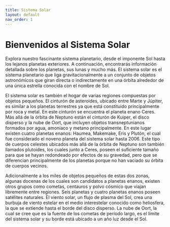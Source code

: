 ```yaml
---
title: Sistema Solar
layout: default
nav_order: 1
---
```


# Bienvenidos al Sistema Solar

Explora nuestro fascinante sistema planetario, desde el imponente Sol hasta los lejanos planetas exteriores. A continuación, encontrarás información detallada sobre los planetas, sus lunas y mucho más.
El sistema solar es el sistema planetario que liga gravitacionalmente a un conjunto de objetos astronómicos que giran directa o indirectamente en una órbita alrededor de una única estrella conocida con el nombre de Sol.

El sistema solar es también el hogar de varias regiones compuestas por objetos pequeños. El cinturón de asteroides, ubicado entre Marte y Júpiter, es similar a los planetas terrestres ya que está constituido principalmente por roca y metal. En este cinturón se encuentra el planeta enano Ceres. Más allá de la órbita de Neptuno están el cinturón de Kuiper, el disco disperso y la nube de Oort, que incluyen objetos transneptunianos formados por agua, amoníaco y metano principalmente. En este lugar existen cuatro planetas enanos: Haumea, Makemake, Eris y Plutón, el cual fue considerado el noveno planeta del sistema solar hasta 2006. Este tipo de cuerpos celestes ubicados más allá de la órbita de Neptuno son también llamados plutoides, los cuales junto a Ceres, poseen el suficiente tamaño para que se hayan redondeado por efectos de su gravedad, pero que se diferencian principalmente de los planetas porque no han vaciado su órbita de cuerpos vecinos.

Adicionalmente a los miles de objetos pequeños de estas dos zonas, algunas docenas de los cuales son candidatos a planetas enanos, existen otros grupos como cometas, centauros y polvo cósmico que viajan libremente entre regiones. Seis planetas y cuatro planetas enanos poseen satélites naturales. El viento solar, un flujo de plasma del Sol, crea una burbuja de viento estelar en el medio interestelar conocido como heliosfera, la que se extiende hasta el borde del disco disperso. La nube de Oort, la cual se cree que es la fuente de los cometas de período largo, es el límite del sistema solar y su borde está ubicado a un año luz desde el Sol.
